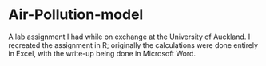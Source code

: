 # Air-Pollution-model
A lab assignment I had while on exchange at the University of Auckland. I recreated the assignment in R; originally the calculations were done entirely in Excel, with the write-up being done in Microsoft Word.
